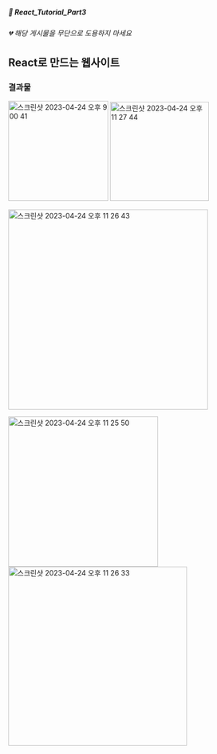 ##### :cactus: React_Tutorial_Part3
###### 💔 해당 게시물을 무단으로 도용하지 마세요   

## React로 만드는 웹사이트

### 결과물


<img width="200" alt="스크린샷 2023-04-24 오후 9 00 41" src="https://user-images.githubusercontent.com/48478079/234027905-47ec4b73-4a72-4e52-ab83-31c3839762f7.png"> <img width="198" alt="스크린샷 2023-04-24 오후 11 27 44" src="https://user-images.githubusercontent.com/48478079/234027485-2ac5ca7b-4589-456a-b107-a643ba1c8e65.png">

<img width="400" alt="스크린샷 2023-04-24 오후 11 26 43" src="https://user-images.githubusercontent.com/48478079/234027448-45cc5811-dc7f-426a-8bc2-42bbdec4c4c2.png">

<img width="300" alt="스크린샷 2023-04-24 오후 11 25 50" src="https://user-images.githubusercontent.com/48478079/234027409-59b21173-963a-404a-9dc6-3071d8aa9342.png"> <img width="358" alt="스크린샷 2023-04-24 오후 11 26 33" src="https://user-images.githubusercontent.com/48478079/234027427-d0ab5b59-bad7-4ff7-8494-a1fded1b336d.png">

